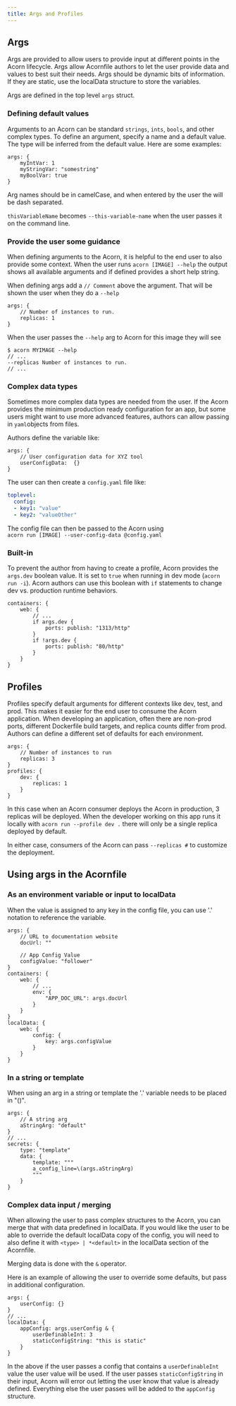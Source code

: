 ```yaml
---
title: Args and Profiles
---
```


## Args

Args are provided to allow users to provide input at different points in the Acorn lifecycle. Args allow Acornfile authors to let the user provide data and values to best suit their needs. Args should be dynamic bits of information. If they are static, use the localData structure to store the variables.

Args are defined in the top level `args` struct.

### Defining default values

Arguments to an Acorn can be standard `strings`, `ints`, `bools`, and other complex types. To define an argument, specify a name and a default value. The type will be inferred from the default value. Here are some examples:

```acorn
args: {
    myIntVar: 1
    myStringVar: "somestring"
    myBoolVar: true
}
```

Arg names should be in camelCase, and when entered by the user the will be dash separated.

`thisVariableName` becomes `--this-variable-name` when the user passes it on the command line.

### Provide the user some guidance

When defining arguments to the Acorn, it is helpful to the end user to also provide some context. When the user runs `acorn [IMAGE] --help` the output shows all available arguments and if defined provides a short help string.

When defining args add a `// Comment` above the argument. That will be shown the user when they do a `--help`

```acorn
args: {
    // Number of instances to run.
    replicas: 1
}
```

When the user passes the `--help` arg to Acorn for this image they will see

```shell
$ acorn MYIMAGE --help
// ...
--replicas Number of instances to run. 
// ...
```

### Complex data types

Sometimes more complex data types are needed from the user. If the Acorn provides the minimum production ready configuration for an app, but some users might want to use more advanced features, authors can allow passing in `yaml`objects from files.

Authors define the variable like:

```acorn
args: {
    // User configuration data for XYZ tool
    userConfigData:  {}
}
```

The user can then create a `config.yaml` file like:

```yaml
toplevel:
  config:
  - key1: "value"
  - key2: "valueOther"
```

The config file can then be passed to the Acorn using  
`acorn run [IMAGE] --user-config-data @config.yaml`

### Built-in

To prevent the author from having to create a profile, Acorn provides the `args.dev` boolean value. It is set to `true` when running in dev mode (`acorn run -i`). Acorn authors can use this boolean with `if` statements to change dev vs. production runtime behaviors.

```acorn
containers: {
    web: {
        // ...
        if args.dev {
            ports: publish: "1313/http"
        }
        if !args.dev {
            ports: publish: "80/http"
        }
    }
}
```

## Profiles

Profiles specify default arguments for different contexts like dev, test, and prod. This makes it easier for the end user to consume the Acorn application. When developing an application, often there are non-prod ports, different Dockerfile build targets, and replica counts differ from prod. Authors can define a different set of defaults for each environment.

```acorn
args: {
    // Number of instances to run
    replicas: 3
}
profiles: {
    dev: {
        replicas: 1
    }
}
```

In this case when an Acorn consumer deploys the Acorn in production, 3 replicas will be deployed. When the developer working on this app runs it locally with `acorn run --profile dev .` there will only be a single replica deployed by default.

In either case, consumers of the Acorn can pass `--replicas #` to customize the deployment.

## Using args in the Acornfile

### As an environment variable or input to localData

When the value is assigned to any key in the config file, you can use '.' notation to reference the variable.

```acorn
args: {
    // URL to documentation website
    docUrl: ""

    // App Config Value
    configValue: "follower"
}
containers: {
    web: {
        // ...
        env: {
            "APP_DOC_URL": args.docUrl
        }
    }
}
localData: {
    web: {
        config: {
            key: args.configValue
        }
    }
}
```

### In a string or template

When using an arg in a string or template the '.' variable needs to be placed in "\()".

```acorn
args: {
    // A string arg
    aStringArg: "default"
}
// ...
secrets: {
    type: "template"
    data: {
        template: """
        a_config_line=\(args.aStringArg)
        """
    }
}
```

### Complex data input / merging

When allowing the user to pass complex structures to the Acorn, you can merge that with data predefined in localData. If you would like the user to be able to override the default localData copy of the config, you will need to also define it with `<type> | *<default>` in the localData section of the Acornfile.

Merging data is done with the `&` operator.

Here is an example of allowing the user to override some defaults, but pass in additional configuration.

```acorn
args: {
    userConfig: {}
}
// ...
localData: {
    appConfig: args.userConfig & {
        userDefinableInt: 3
        staticConfigString: "this is static"
    }
}
```

In the above if the user passes a config that contains a `userDefinableInt` value the user value will be used. If the user passes `staticConfigString` in their input, Acorn will error out letting the user know that value is already defined. Everything else the user passes will be added to the `appConfig` structure.
